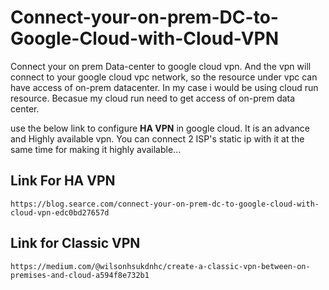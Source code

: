 # Connect-your-on-prem-DC-to-Google-Cloud-with-Cloud-VPN

Connect your on prem Data-center to google cloud vpn. And the vpn will connect to your google cloud vpc network, so the resource under vpc can have access of on-prem datacenter. In my case i would be using cloud run resource. Becasue my cloud run need to get access of on-prem data center. 

use the below link to configure **HA VPN** in google cloud. It is an advance and Highly available vpn. You can connect 2 ISP's static ip with it at the same time for making it highly available...

## Link For HA VPN

    https://blog.searce.com/connect-your-on-prem-dc-to-google-cloud-with-cloud-vpn-edc0bd27657d

## Link for Classic VPN

    https://medium.com/@wilsonhsukdnhc/create-a-classic-vpn-between-on-premises-and-cloud-a594f8e732b1
